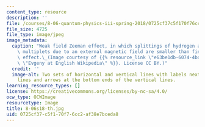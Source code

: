```yaml
---
content_type: resource
description: ''
file: /courses/8-06-quantum-physics-iii-spring-2018/0725cf37c5f170f76cc2af38e7bceda8_8-06s18-th.jpg
file_size: 4725
file_type: image/jpeg
image_metadata:
  caption: "Weak field Zeeman effect, in which splittings of hydrogen atom degenerate\
    \ multiplets due to an external magnetic field are smaller than fine-structure\
    \ effect.\_(Image courtesy of {{% resource_link \"e63be1db-6074-4bdd-b4f6-675cc51ab12b\"\
    \ \"Evgeny at English Wikipedia\" %}}. License CC BY.)"
  credit: ''
  image-alt: Two sets of horizontal and vertical lines with labels next to the horizontal
    lines and arrows at the bottom ends of the vertical lines.
learning_resource_types: []
license: https://creativecommons.org/licenses/by-nc-sa/4.0/
ocw_type: OCWImage
resourcetype: Image
title: 8-06s18-th.jpg
uid: 0725cf37-c5f1-70f7-6cc2-af38e7bceda8
---
```

